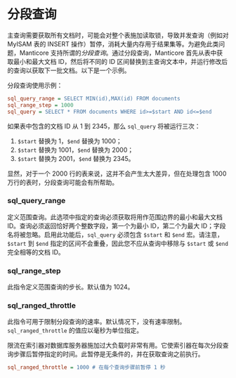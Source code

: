 # 分段查询

主查询需要获取所有文档时，可能会对整个表施加读取锁，导致并发查询（例如对 MyISAM 表的 INSERT 操作）暂停，消耗大量内存用于结果集等。为避免此类问题，Manticore 支持所谓的*分段查询*。通过分段查询，Manticore 首先从表中获取最小和最大文档 ID，然后将不同的 ID 区间替换到主查询文本中，并运行修改后的查询以获取下一批文档。以下是一个示例。

分段查询使用示例：

```ini
sql_query_range = SELECT MIN(id),MAX(id) FROM documents
sql_range_step = 1000
sql_query = SELECT * FROM documents WHERE id>=$start AND id<=$end
```

如果表中包含的文档 ID 从 1 到 2345，那么 `sql_query` 将被运行三次：

1. `$start` 替换为 1，`$end` 替换为 1000；
2. `$start` 替换为 1001，`$end` 替换为 2000；
3. `$start` 替换为 2001，`$end` 替换为 2345。

显然，对于一个 2000 行的表来说，这并不会产生太大差异，但在处理包含 1000 万行的表时，分段查询可能会有所帮助。

### sql_query_range

定义范围查询。此选项中指定的查询必须获取将用作范围边界的最小和最大文档 ID。查询必须返回恰好两个整数字段，第一个为最小 ID，第二个为最大 ID；字段名将被忽略。启用此功能后，`sql_query` 必须包含 `$start` 和 `$end` 宏。请注意，`$start` 到 `$end` 指定的区间不会重叠，因此您不应从查询中移除与 `$start` 或 `$end` 完全相等的文档 ID。

### sql_range_step

此指令定义范围查询的步长。默认值为 1024。

### sql_ranged_throttle

此指令可用于限制分段查询的速率。默认情况下，没有速率限制。`sql_ranged_throttle` 的值应以毫秒为单位指定。

限流在索引器对数据库服务器施加过大负载时非常有用。它使索引器在每次分段查询步骤后暂停指定的时间。此暂停是无条件的，并在获取查询之前执行。

```ini
sql_ranged_throttle = 1000 # 在每个查询步骤前暂停 1 秒
```
<!-- proofread -->